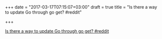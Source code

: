 +++
date = "2017-03-17T07:15:07+03:00"
draft = true
title = "Is there a way to update Go through go get?  #reddit"

+++

<p><a href="https://t.co/3DL82AzlWn">Is there a way to update Go through go get?  #reddit</a></p>
